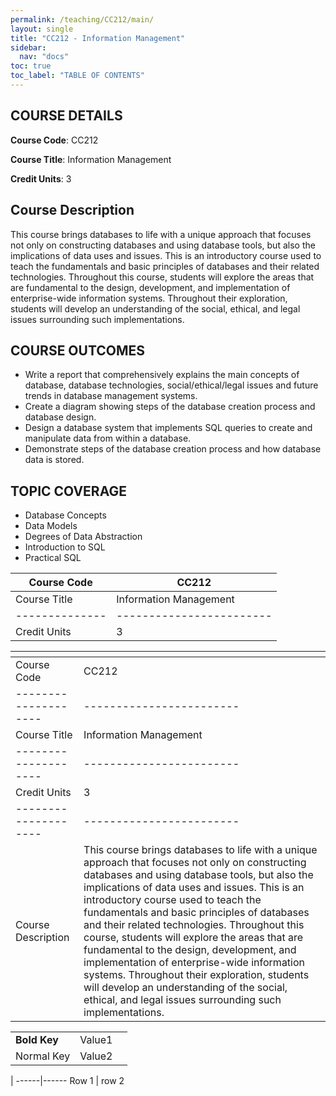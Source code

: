 ```yaml
---
permalink: /teaching/CC212/main/
layout: single
title: "CC212 - Information Management"
sidebar:
  nav: "docs"
toc: true
toc_label: "TABLE OF CONTENTS"
---
```


## COURSE DETAILS
**Course Code**: CC212  

**Course Title**: Information Management  

**Credit Units**: 3  

## Course Description
This course brings databases to life with a unique approach that focuses not only on constructing databases and using database tools, but also the implications of data uses and issues. This is an introductory course used to teach the fundamentals and basic principles of databases and their related technologies. Throughout this course, students will explore the areas that are fundamental to the design, development, and implementation of enterprise-wide information systems. Throughout their exploration, students will develop an understanding of the social, ethical, and legal issues surrounding such implementations.


## COURSE OUTCOMES
- Write a report that comprehensively explains the main concepts of database, database technologies, social/ethical/legal issues and future trends in database management systems.
- Create a diagram showing steps of the database creation process and database design.
- Design a database system that implements SQL queries to create and manipulate data from within a database.
- Demonstrate steps of the database creation process and how database data is stored.

## TOPIC COVERAGE
- Database Concepts
- Data Models
- Degrees of Data Abstraction
- Introduction to SQL
- Practical SQL


| Course Code  | CC212                  |
|--------------|------------------------|
| Course Title | Information Management |
|--------------|------------------------|
| Credit Units | 3                      |


| <!-- -->           | <!-- -->               |
|--------------------|------------------------|
| Course Code        | CC212                  |
|--------------------|------------------------|
| Course Title       | Information Management |
|--------------------|------------------------|
| Credit Units       | 3                      |
|--------------------|------------------------|
| Course Description | This course brings databases to life with a unique approach that focuses not only on constructing databases and using database tools, but also the implications of data uses and issues. This is an introductory course used to teach the fundamentals and basic principles of databases and their related technologies. Throughout this course, students will explore the areas that are fundamental to the design, development, and implementation of enterprise-wide information systems. Throughout their exploration, students will develop an understanding of the social, ethical, and legal issues surrounding such implementations.                      |


| | | |
|-|-|-|
|__Bold Key__| Value1 |
| Normal Key | Value2 |


[]()  |
------|------
Row 1 | row 2



<!--
  - Database Concepts:
    - Introducing the Database
    - Evolution of File System Data Processing
    - Database Systems
    - DBMS Functions
    - Preparing for a Database Professional Career
    - Structural and Data Independence
    - Data Redundancy
    - Data Anomalies

  - Data Models
    - The importance of data models
    - Business Rules
    - The Evolution of data models
    - Hierarchical and Networks
    - Relational
    - Entity Relationship Model (ERM)
    - Emerging Data Models: Big Data & NoSQL

  - Degrees of Data Abstraction
    - The External Model
    - The Conceptual Model
    - The Internal Model
    - The Physical Model

  - Introduction to SQL
    - Data Types
    - SQL Queries
    - The Database Model

  - Practical SQL
    - Basic SELECT Queries
    - SELECT Statement Options
    - Aggregate Processing
    - Subqueries
    - SQL Functions
    - Data Definition Commands
    - Creating Table Structure
    - Altering Table Structure
    - Data Manipulation Commands -->
